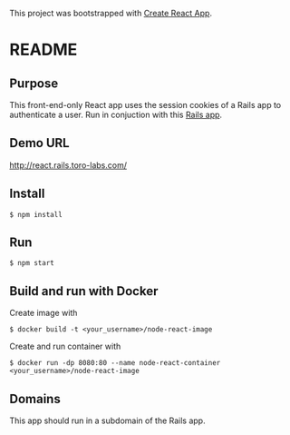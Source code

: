 This project was bootstrapped with [Create React App](https://github.com/facebook/create-react-app).

# README

## Purpose
This front-end-only React app uses the session cookies of a Rails app to authenticate a user. Run in conjuction with this [Rails app](https://github.com/jefreybulla/rails-auth-bcrypt).

## Demo URL
http://react.rails.toro-labs.com/

## Install
```
$ npm install
```

## Run 
```
$ npm start
```

## Build and run with Docker
Create image with
```
$ docker build -t <your_username>/node-react-image
```
Create and run container with 
```
$ docker run -dp 8080:80 --name node-react-container <your_username>/node-react-image
```

## Domains
This app should run in a subdomain of the Rails app. 
